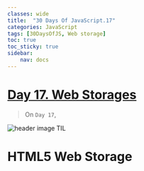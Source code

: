 ```yaml
---
classes: wide
title:  "30 Days Of JavaScript.17"
categories: JavaScript
tags: [30DaysOfJS, Web storage]
toc: true
toc_sticky: true
sidebar:
    nav: docs
---
```


# [Day 17. Web Storages][1]

> On `Day 17`, 

![header image TIL](../../assets/images/til.jpg)
<br>

# HTML5 Web Storage





[1]: https://github.com/yendoz/30-Days-Of-JavaScript/blob/master/17_Day_Web_storages/17_day_web_storages.md#-30-days-of-javascript-web-storages